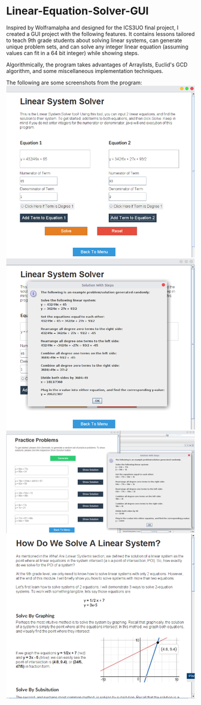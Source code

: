 # Linear-Equation-Solver-GUI
Inspired by Wolframalpha and designed for the ICS3UO final project, I created a GUI project with the following features. It contains lessons tailored to teach 9th grade students about solving linear systems, can generate unique problem sets, and can solve any integer linear equation (assuming values can fit in a 64 bit integer) while showing steps.

Algorithmically, the program takes advantages of Arraylists, Euclid's GCD algorithm, and some miscellaneous implementation techniques.

The following are some screenshots from the program:
![](LinearSystemSolverImages/EnterEquation.png)
![](LinearSystemSolverImages/SolveEquation.png)
![](LinearSystemSolverImages/QuestionGenerator.png)
![](LinearSystemSolverImages/SampleLesson.png)
